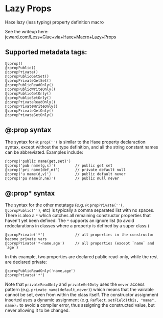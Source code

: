 # Lazy Props

Haxe lazy (less typing) property definition macro

See the writeup here: [jcward.com/Less+Glue+via+Haxe+Macro+Lazy+Props](http://jcward.com/Less+Glue+via+Haxe+Macro+Lazy+Props)

Supported metadata tags:
-------------------------

```
@:prop()
@:propPublic()
@:propPrivate()
@:propPublicGetSet()
@:propPrivateGetSet()
@:propPublicReadOnly()
@:propPublicWriteOnly()
@:propPublicGetOnly()
@:propPublicSetOnly()
@:propPrivateReadOnly()
@:propPrivateWriteOnly()
@:propPrivateGetOnly()
@:propPrivateSetOnly()
```

@:prop syntax
---------------

The syntax for `@:prop('')` is similar to the Haxe property declaraction syntax, except without the
type definition, and all the string constant names can be abbreviated. Examples include:

```
@:prop('public name(get,set)')
@:prop('pub name(g,s)')         // public get set
@:prop('pri name(def,n)')       // private default null
@:prop('u name(d,v)')           // public default never
@:prop('pu name(n,ne)')         // public null never
```

@:prop* syntax
---------------

The syntax for the other metatags (e.g. `@:propPrivate('')`, `@:propPublic('')`, etc) is typically
a comma separated list with no spaces. There is also a `*` which catches all remaining constructor
properties that haven't yet been defined. The `*` supports an ignore list (to avoid redeclarations
in classes where a property is defined by a super class.)

```
@:propPrivate('*')              // all properties in the constructor become private vars
@:propPrivate('*-name,age')     // all properties (except `name` and `age`)
```

In this example, two properties are declared public read-only, while the rest are declared private:

```
@:propPublicReadOnly('name,age')
@:propPrivate('*')
```

Note that `privateReadOnly` and `privateGetOnly` uses the `never` access pattern (e.g. `private name(default,never)`)
which means that the vairable cannot be set, even from within the class itself. The constructor assignment
inserted uses a dynamic assignment (e.g. `Reflect.setField(this, "name", name);` to avoid a compiler error,
thus assigning the constructed value, but never allowing it to be changed.
